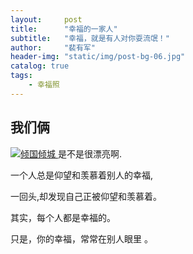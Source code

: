 ```yaml
---
layout:     post
title:      "幸福的一家人"
subtitle:   "幸福，就是有人对你耍流氓！"
author:     "裴有军"
header-img: "static/img/post-bg-06.jpg"
catalog: true
tags:
    - 幸福照
---
```


<h2 class="section-heading">我们俩</h2>

<a href="#">
    <img src="{{ site.baseurl }}/static/photo/倾城.jpg" alt="倾国倾城">
</a>
<span class="caption text-muted">是不是很漂亮啊.</span>

<p>一个人总是仰望和羡慕着别人的幸福,</p>

<p>一回头,却发现自己正被仰望和羡慕着。</p>

<p>其实，每个人都是幸福的。</p>

<p>只是，你的幸福，常常在别人眼里 。</p>
